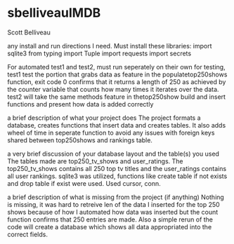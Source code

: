 # sbelliveauIMDB
Scott Belliveau

any install and run directions I need.
Must install these libraries:
import sqlite3
from typing import Tuple
import requests
import secrets

For automated test1 and test2, must run seperately on their own for testing, test1 test the portion that grabs data as feature in the populatetop250shows function, exit code 0 confirms that it returns a length of 250 as achieved by the counter variable that counts how many times it iterates over the data. test2 will take the same methods feature in thetop250show build and insert functions and present how data is added correctly

a brief description of what your project does
The project formats a database, creates functions that insert data and creates tables. It also adds wheel of time in seperate function to avoid any issues with foreign keys shared between top250shows and rankings table. 

a very brief discussion of your database layout and the table(s) you used
The tables made are top250_tv_shows and user_ratings. The top250_tv_shows contains all 250 top tv titles and the user_ratings contains all user rankings. sqlite3 was utilized, functions like create table if not exists and drop table if exist were used. Used cursor, conn.

a brief description of what is missing from the project (if anything)
Nothing is missing, it was hard to retreive len of the data I inserted for the top 250 shows because of how I automated how data was inserted but the count function confirms that 250 entries are made. Also a simple rerun of the code will create a database which shows all data appropriated into the correct fields.
